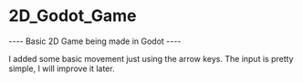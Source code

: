 # 2D_Godot_Game
---- Basic 2D Game being made in Godot ----

I added some basic movement just using the arrow keys. The input is pretty simple, I will improve it later.
